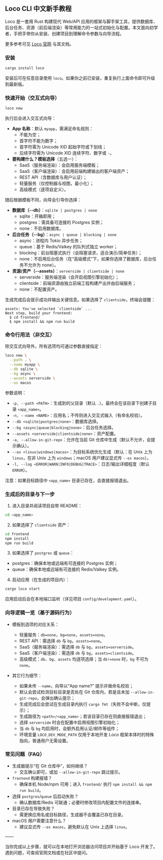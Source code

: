 ## Loco CLI 中文新手教程

Loco 是一套用 Rust 构建现代 Web/API 应用的框架与脚手架工具，提供数据库、后台任务、资源（前后端渲染）等常用能力的一站式初始化与配置。本文面向初学者，手把手带你从安装、创建项目到理解命令参数与向导流程。

更多参考可见 [Loco 官网](https://loco.rs) 与其文档。

### 安装

```sh
cargo install loco
```

安装后可在任意目录使用 `loco`。如果你之前已安装，重复执行上面命令即可升级到最新版。

### 快速开始（交互式向导）

```sh
loco new
```

执行后会进入交互式向导：

- **App 名称**：默认 `myapp`，需满足命名规则：
  - 不能为空；
  - 首字符不能为数字；
  - 首字符需为 Unicode XID 起始字符或下划线；
  - 后续字符需为 Unicode XID 连续字符、数字或 `-`。
- **要构建什么？模板选择**（五选一）：
  - SaaS（服务端渲染）：会启用服务端模板；
  - SaaS（客户端渲染）：会启用前端构建输出的客户端资产；
  - REST API（含数据库与用户认证）；
  - 轻量服务（仅控制器与视图，最小化）；
  - 高级模式（逐项自定义）。

随后根据模板不同，向导会引导你选择：

- **数据库（--db）**：`sqlite | postgres | none`
  - sqlite：开箱即用；
  - postgres：需具备可连接的 Postgres 实例；
  - none：不启用数据库。
- **后台任务（--bg）**：`async | queue | blocking | none`
  - async：进程内 Tokio 异步任务；
  - queue：基于 Redis/Valkey 的队列式独立 worker；
  - blocking：前台阻塞式执行（会阻塞请求，适合演示/简单任务）；
  - none：不启用后台任务（在“高级模式”下，如果你选择了数据库，后台任务不允许为 none）。
- **资源/资产（--assets）**：`serverside | clientside | none`
  - serverside：服务端渲染（会开启视图引擎初始化）；
  - clientside：前端资源由独立前端工程构建产出并由后端服务；
  - none：不配置资产。

生成完成后会提示成功并输出关键信息。如果选择了 `clientside`，终端会提醒：

```text
assets: You've selected `clientside` ...
Next step, build your frontend:
  $ cd frontend/
  $ npm install && npm run build
```

### 命令行用法（非交互）

除交互式向导外，所有选项均可通过参数直接指定：

```sh
loco new \
  --path . \
  --name myapp \
  --db sqlite \
  --bg async \
  --assets serverside \
  --os macos
```

参数说明：

- `-p, --path <PATH>`：生成到的父目录（默认 `.`）。最终会在该目录下创建子目录 `<app_name>`。
- `-n, --name <NAME>`：应用名；不传则进入交互式输入（有命名校验）。
- `--db <sqlite|postgres|none>`：数据库选择。
- `--bg <async|queue|blocking|none>`：后台任务选择。
- `--assets <serverside|clientside|none>`：资产配置。
- `-a, --allow-in-git-repo`：允许在当前 Git 仓库中生成（默认不允许，会提示确认）。
- `--os <linux|windows|macos>`：为目标系统优化生成（默认：在 Unix 上为 `linux`，在非 Unix 上为 `windows`；macOS 用户建议显式传 `--os macos`）。
- `-l, --log <ERROR|WARN|INFO|DEBUG|TRACE>`：日志/输出详细程度（默认 `ERROR`）。

注意：如果目标路径中 `<app_name>` 目录已存在，会直接报错退出。

### 生成后的目录与下一步

1) 进入目录并阅读项目自带 README：

```sh
cd <app_name>
```

2) 如果选择了 `clientside` 资产：

```sh
cd frontend
npm install
npm run build
```

3) 如果选择了 `postgres` 或 `queue`：

- postgres：确保本地或远端有可连接的 Postgres 实例；
- queue：确保本地或远端有可连接的 Redis/Valkey 实例。

4) 启动应用（在生成的项目内）：

```sh
cargo loco start
```

应用启动后会在本地端口监听（详见项目 `config/development.yaml`）。

### 向导逻辑一览（基于源码行为）

- 模板到选项的对应关系：
  - 轻量服务：`db=none`，`bg=none`，`assets=none`。
  - REST API：需选择 `db` 与 `bg`，`assets=none`。
  - SaaS（服务端渲染）：需选择 `db` 与 `bg`，`assets=serverside`。
  - SaaS（客户端渲染）：需选择 `db` 与 `bg`，`assets=clientside`。
  - 高级模式：`db`、`bg`、`assets` 均逐项选择；当 `db!=none` 时，`bg` 不可为 `none`。

- 其它行为细节：
  - 如果未传 `--name`，向导以“App name?” 提示并做命名校验；
  - 默认会尝试检测目标目录是否处在 Git 仓库内，若是且未加 `--allow-in-git-repo`，会弹出确认提示；
  - 生成完成后会尝试在生成目录内执行 `cargo fmt`（失败不会中断，仅提示）；
  - 生成路径为 `<path>/<app_name>`；若该目录已存在则直接报错退出；
  - 选择 `serverside` 时会在配置中启用视图引擎初始化；
  - 当 `db` 与 `bg` 均启用时，会额外启用认证/邮件等组件；
  - 环境变量 `LOCO_DEV_MODE_PATH` 仅用于本地开发 Loco 框架本体时的特殊指向，普通用户无需设置。

### 常见问题（FAQ）

- 生成器提示“在 Git 仓库中”，如何继续？
  - 交互确认即可，或加 `--allow-in-git-repo` 跳过提示。
- `frontend` 构建报错？
  - 确保本机 Node/npm 可用；进入 `frontend/` 执行 `npm install && npm run build`。
- 选择 `postgres`/`queue` 后启动失败？
  - 确认数据库/Redis 可联通；必要时修改项目内配置文件的连接串。
- 目录已存在导致失败？
  - 需更换应用名或目标路径，生成器不会覆盖已存在目录。
- macOS 用户需要注意什么？
  - 建议显式传 `--os macos`，避免默认在 Unix 上选择 `linux`。

——

当你完成以上步骤，就可以在本地打开浏览器访问项目并开始基于 Loco 开发了。遇到问题，可查阅官网文档或在社区中提问。